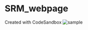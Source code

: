 # SRM_webpage
Created with CodeSandbox
![sample](https://user-images.githubusercontent.com/90060588/157714650-5e0068e6-84ce-4900-b8b5-98192abb776b.png)
